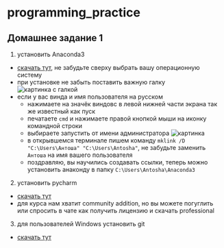 # programming_practice

Домашнее задание 1
------------------
1. установить Anaconda3   
* [скачать тут](https://www.anaconda.com/distribution/#download-section), не забудьте сверху выбрать вашу операционную систему  
* при установке не забыть поставить важную галку ![картинка с галкой](https://miro.medium.com/max/1200/1*7a9zVyGP3iMXu9aB4e_Vhw.png)
* если у вас винда и имя пользователя на русском
  * нажимаете на значёк виндовс в левой нижней части экрана так же известный как пуск
  * печатаете `cmd` и нажимаете правой кнопкой мыши на иконку командной строки
  * выбираете запустить от имени администратора ![картинка](https://sun9-33.userapi.com/c851520/v851520008/1aece5/_AvhcBaRdZw.jpg)
  * в открывшемся терминале пишем команду `mklink /D "C:\Users\Антоша" "C:\Users\Antosha"`, не забудьте заменить `Антоша` на имя вашего пользователя
  * поздравляю, вы научились создавать ссылки, теперь можно установить анаконду в папку `C:\Users\Antosha\Anaconda3`

2. установить pycharm
* [скачать тут](https://www.jetbrains.com/pycharm/download)
* для курса нам хватит community addition, но вы можете погуглить или спросить в чате как получить лицензию и скачать professional

3. для пользователей Windows установить git
* [скачать тут](https://git-scm.com/download/win)


